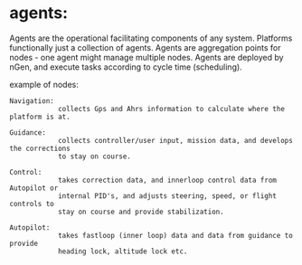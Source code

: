 # agents:
Agents are the operational facilitating components of any system. Platforms functionally just a collection of agents. Agents are aggregation points for nodes - one agent might manage multiple nodes. Agents are deployed by nGen, and execute tasks according to cycle time (scheduling).

example of nodes:

    Navigation: 
                collects Gps and Ahrs information to calculate where the platform is at.
            
    Guidance: 
                collects controller/user input, mission data, and develops the corrections 
                to stay on course.
            
    Control:    
                takes correction data, and innerloop control data from Autopilot or 
                internal PID's, and adjusts steering, speed, or flight controls to 
                stay on course and provide stabilization.

    Autopilot: 
                takes fastloop (inner loop) data and data from guidance to provide 
                heading lock, altitude lock etc.
